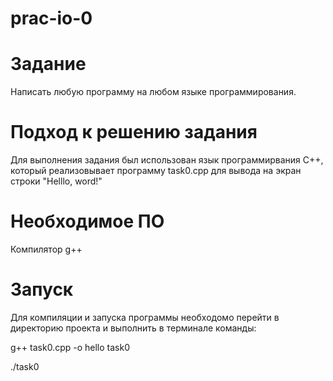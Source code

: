 # prac-io-0
# Задание
Написать любую программу на любом языке программирования.
# Подход к решению задания
Для выполнения задания был использован язык программирвания C++, который реализовывает программу task0.cpp для вывода на экран строки "Helllo, word!"
# Необходимое ПО
Компилятор g++
# Запуск
Для компиляции и запуска программы необходомо перейти в директорию проекта и выполнить в терминале команды:

g++ task0.cpp -o hello task0

./task0
